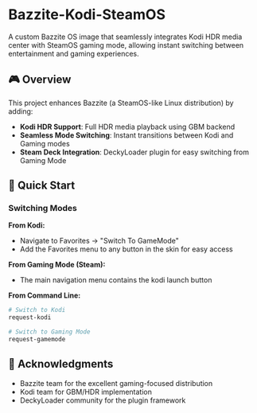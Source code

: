 # Bazzite-Kodi-SteamOS

A custom Bazzite OS image that seamlessly integrates Kodi HDR media center with SteamOS gaming mode, allowing instant switching between entertainment and gaming experiences.

## 🎮 Overview

This project enhances Bazzite (a SteamOS-like Linux distribution) by adding:
- **Kodi HDR Support**: Full HDR media playback using GBM backend
- **Seamless Mode Switching**: Instant transitions between Kodi and Gaming modes
- **Steam Deck Integration**: DeckyLoader plugin for easy switching from Gaming Mode

## 🚀 Quick Start

### Switching Modes

**From Kodi:**
- Navigate to Favorites → "Switch To GameMode"
- Add the Favorites menu to any button in the skin for easy access

**From Gaming Mode (Steam):**
- The main navigation menu contains the kodi launch button


**From Command Line:**
```bash
# Switch to Kodi
request-kodi

# Switch to Gaming Mode
request-gamemode
```

## 🙏 Acknowledgments

- Bazzite team for the excellent gaming-focused distribution
- Kodi team for GBM/HDR implementation
- DeckyLoader community for the plugin framework
